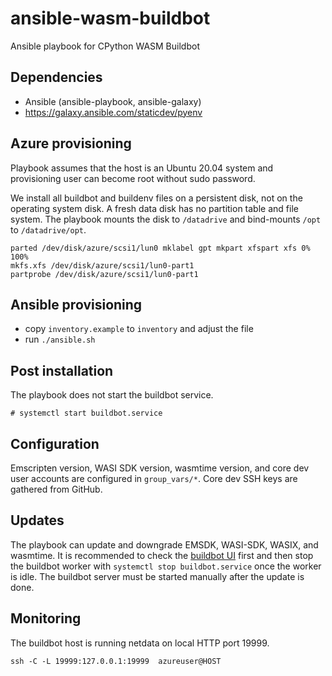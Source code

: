 # ansible-wasm-buildbot

Ansible playbook for CPython WASM Buildbot

## Dependencies

* Ansible (ansible-playbook, ansible-galaxy)
* https://galaxy.ansible.com/staticdev/pyenv

## Azure provisioning

Playbook assumes that the host is an Ubuntu 20.04 system and provisioning
user can become root without sudo password.

We install all buildbot and buildenv files on a persistent disk, not on the
operating system disk. A fresh data disk has no partition table and file
system. The playbook mounts the disk to ``/datadrive`` and bind-mounts
``/opt`` to ``/datadrive/opt``.

```
parted /dev/disk/azure/scsi1/lun0 mklabel gpt mkpart xfspart xfs 0% 100%
mkfs.xfs /dev/disk/azure/scsi1/lun0-part1
partprobe /dev/disk/azure/scsi1/lun0-part1
```

## Ansible provisioning

* copy ``inventory.example`` to ``inventory`` and adjust the file
* run ``./ansible.sh``

## Post installation

The playbook does not start the buildbot service.

```shell
# systemctl start buildbot.service
```

## Configuration

Emscripten version, WASI SDK version, wasmtime version, and core dev user
accounts are configured in `group_vars/*`. Core dev SSH keys are gathered
from GitHub.

## Updates

The playbook can update and downgrade EMSDK, WASI-SDK, WASIX, and wasmtime.
It is recommended to check the
[buildbot UI](https://buildbot.python.org/all/#/builders?tags=%2Bwasm) first
and then stop the buildbot worker with ``systemctl stop buildbot.service``
once the worker is idle. The buildbot server must be started manually after
the update is done.

## Monitoring

The buildbot host is running netdata on local HTTP port 19999.

```
ssh -C -L 19999:127.0.0.1:19999  azureuser@HOST
```
